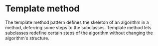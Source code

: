 # Template method

The template method pattern defines the skeleton of an algorithm in a method, deferring some steps to the subclasses. Template method lets subclasses redefine certain steps of the algorithm without changing the algorithm's structure.